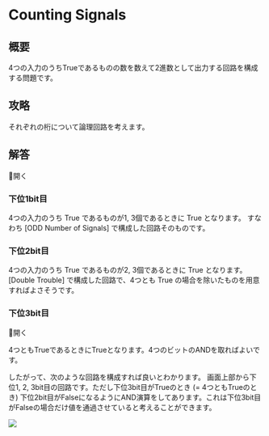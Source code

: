 # Counting Signals

## 概要

4つの入力のうちTrueであるものの数を数えて2進数として出力する回路を構成する問題です。

## 攻略

それぞれの桁について論理回路を考えます。

## 解答

<div class="spoiler-controller material-icons">&#xE5CF;開く</div>
<div class="spoiler">

### 下位1bit目

4つの入力のうち <span class="T">True</span> であるものが1, 3個であるときに <span class="True">True</span> となります。
すなわち [ODD Number of Signals] で構成した回路そのものです。

### 下位2bit目

4つの入力のうち <span class="T">True</span> であるものが2, 3個であるときに <span class="True">True</span> となります。
[Double Trouble] で構成した回路で、4つとも <span class="T">True</span> の場合を除いたものを用意すればよさそうです。

### 下位3bit目

<div class="spoiler-controller material-icons">&#xE5CF;開く</div>
<div class="spoiler">

4つともTrueであるときにTrueとなります。4つのビットのANDを取ればよいです。

したがって、次のような回路を構成すれば良いとわかります。
画面上部から下位1, 2, 3bit目の回路です。ただし下位3bit目がTrueのとき (= 4つともTrueのとき) 下位2bit目がFalseになるようにAND演算をしてあります。これは下位3bit目がFalseの場合だけ値を通過させていると考えることができます。

![](https://gyazo.com/f52726695b72c064358a18a155d16cab.png)

</div>